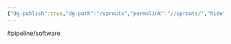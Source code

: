 ```yaml
---
{"dg-publish":true,"dg-path":"/sprouts","permalink":"//sprouts/","hide":true}
---
```


#pipeline/software